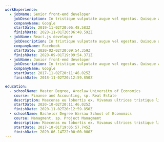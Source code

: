 ```yaml
---
workExperience:
  - jobName: Senior front-end developer
    jobDescription: In tristique vulputate augue vel egestas. Quisque ac imperdiet tortor, at lacinia ex. Duis vel ex hendrerit, commodo odio sed, aliquam enim. Ut arcu nulla, tincidunt eget arcu eget, molestie vulputate nisi. Nunc malesuada leo et est iaculis facilisis. Fusce eu urna ut magna malesuada fringilla.
    companyName: Google
    startDate: 2019-11-02T20:06:48.583Z
    finishDate: 2020-11-01T20:06:48.592Z
  - jobName: React.js developer
    jobDescription: In tristique vulputate augue vel egestas. Quisque ac imperdiet tortor, at lacinia ex. Duis vel ex hendrerit, commodo odio sed, aliquam enim. Ut arcu nulla, tincidunt eget arcu eget, molestie vulputate nisi. Nunc malesuada leo et est iaculis facilisis. Fusce eu urna ut magna malesuada fringilla.
    companyName: Facebook
    startDate: 2020-02-02T20:09:54.359Z
    finishDate: 2020-09-01T19:09:54.371Z
  - jobName: Junior front-end developer
    jobDescription: In tristique vulputate augue vel egestas. Quisque ac imperdiet tortor, at lacinia ex. Duis vel ex hendrerit, commodo odio sed, aliquam enim. Ut arcu nulla, tincidunt eget arcu eget, molestie vulputate nisi. Nunc malesuada leo et est iaculis facilisis. Fusce eu urna ut magna malesuada fringilla.
    companyName: Google
    startDate: 2017-11-02T20:11:46.025Z
    finishDate: 2018-11-02T20:12:59.850Z

education:
  - schoolName: Master Degree, Wroclaw University of Economics
    course: Finanse and Accounting, sp. Real Estate
    description: Maecenas eu lobortis ex. Vivamus ultrices tristique libero, non auctor risus pretium nec. In leo neque, mollis eu volutpat eget, sodales ac lacus. Curabitur et ligula tincidunt, ultrices dui a, malesuada est. Cras blandit dignissim suscipit. Integer semper diam mauris, ac efficitur dui hendrerit eget.
    startDate: 2020-10-02T20:11:46.025Z
    finishDate: 2020-11-02T20:12:59.850Z
  - schoolName: Bachelor Degree Warsaw School of Economics
    course: Managment, sp. Project Managment
    description: Maecenas eu lobortis ex. Vivamus ultrices tristique libero, non auctor risus pretium nec. In leo neque, mollis eu volutpat eget, sodales ac lacus. Curabitur et ligula tincidunt, ultrices dui a, malesuada est. Cras blandit dignissim suscipit. Integer semper diam mauris, ac efficitur dui hendrerit eget.
    startDate: 2017-10-01T19:05:57.745Z
    finishDate: 2020-06-14T22:00:00.000Z
---
```

